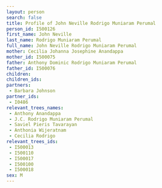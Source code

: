 ```yaml
---
layout: person
search: false
title: Profile of John Neville Rodrigo Muniaram Perumal
person_id: I500126
first_name: John Neville
last_name: Rodrigo Muniaram Perumal
full_name: John Neville Rodrigo Muniaram Perumal
mother: Cecilia Johanna Josephine Anandappa
mother_id: I500075
father: Anthony Dominic Rodrigo Muniaram Perumal
father_id: I500076
children:
children_ids:
partners:
 - Barbara Johnson
partner_ids:
 - I0486
relevant_trees_names:
 - Anthony Anandappa
 - J.C. Rodrigo Muniaram Perumal
 - Saviel Pieris Tavarayan
 - Anthonia Wijeratnam
 - Cecilia Rodrigo
relevant_trees_ids:
 - I500013
 - I500110
 - I500017
 - I500100
 - I500018
sex: M
---
```


